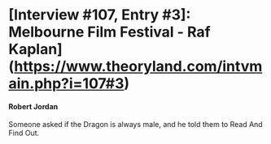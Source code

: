 # [Interview #107, Entry #3]: Melbourne Film Festival - Raf Kaplan](https://www.theoryland.com/intvmain.php?i=107#3)

#### Robert Jordan

Someone asked if the Dragon is always male, and he told them to Read And Find Out.

